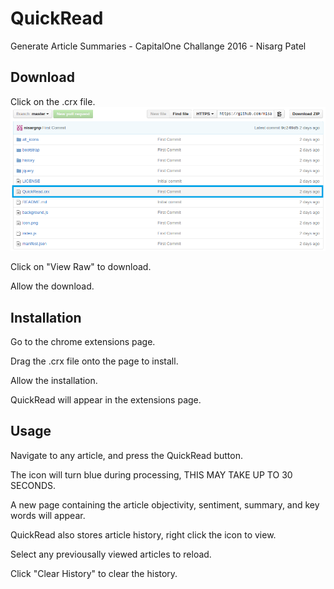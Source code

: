 # QuickRead
Generate Article Summaries - CapitalOne Challange 2016 - Nisarg Patel

## Download

Click on the .crx file.
<img src="https://github.com/nisargnp/QuickRead/blob/master/Screenshots/select_download.png">

Click on "View Raw" to download.

Allow the download.

## Installation

Go to the chrome extensions page.

Drag the .crx file onto the page to install.

Allow the installation.

QuickRead will appear in the extensions page.

## Usage

Navigate to any article, and press the QuickRead button.

The icon will turn blue during processing, THIS MAY TAKE UP TO 30 SECONDS.

A new page containing the article objectivity, sentiment, summary, and key words will appear.

QuickRead also stores article history, right click the icon to view.

Select any previousally viewed articles to reload.

Click "Clear History" to clear the history.
